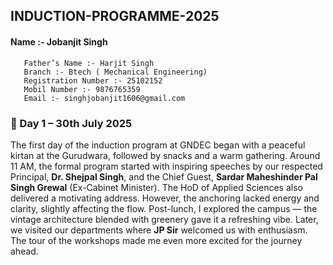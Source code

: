 ## INDUCTION-PROGRAMME-2025
#### Name :- Jobanjit Singh 
       Father’s Name :- Harjit Singh   
       Branch :- Btech ( Mechanical Engineering)
       Registration Number :- 25102152 
       Mobil Number :- 9876765359 
       Email :- singhjobanjit1606@gmail.com 

### 📅 Day 1 – 30th July 2025  
The first day of the induction program at GNDEC began with a peaceful kirtan at the Gurudwara, followed by snacks and a warm gathering. Around 11 AM, the formal program started with inspiring speeches by our respected Principal, **Dr. Shejpal Singh**, and the Chief Guest, **Sardar Maheshinder Pal Singh Grewal** (Ex-Cabinet Minister). The HoD of Applied Sciences also delivered a motivating address. However, the anchoring lacked energy and clarity, slightly affecting the flow. Post-lunch, I explored the campus — the vintage architecture blended with greenery gave it a refreshing vibe. Later, we visited our departments where **JP Sir** welcomed us with enthusiasm. The tour of the workshops made me even more excited for the journey ahead.



